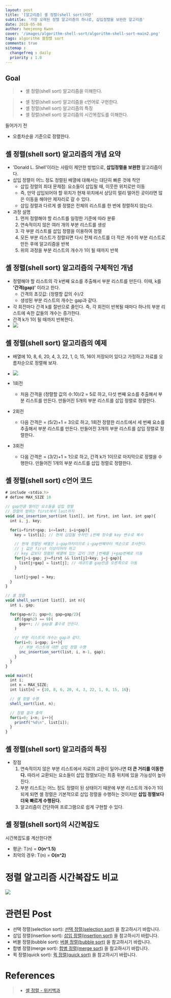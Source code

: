 ```yaml
---
layout: post
title: '[알고리즘] 셸 정렬(shell sort)이란'
subtitle: '가장 오래된 정렬 알고리즘의 하나로, 삽입정렬을 보완한 알고리즘'
date: 2018-05-08
author: heejeong Kwon
cover: '/images/algorithm-shell-sort/algorithm-shell-sort-main2.png'
tags: algorithm 셸정렬 sort
comments: true
sitemap :
  changefreq : daily
  priority : 1.0
---
```



## Goal
> - 셸 정렬(shell sort) 알고리즘을 이해한다.
<!-- > - 셸 정렬(shell sort) 알고리즘을 java와 c언어로 구현한다. -->
> - 셸 정렬(shell sort) 알고리즘을 c언어로 구현한다.
> - 셸 정렬(shell sort) 알고리즘의 특징
> - 셸 정렬(shell sort) 알고리즘의 시간복잡도를 이해한다.


들어가기 전
* 오름차순을 기준으로 정렬한다.


## 셸 정렬(shell sort) 알고리즘의 개념 요약
* 'Donald L. Shell'이라는 사람이 제안한 방법으로, **삽입정렬을 보완한** 알고리즘이다.
* 삽입 정렬이 어느 정도 정렬된 배열에 대해서는 대단히 빠른 것에 착안
  * 삽입 정렬의 최대 문제점: 요소들이 삽입될 때, 이웃한 위치로만 이동
  * 즉, 만약 삽입되어야 할 위치가 현재 위치에서 상당히 멀리 떨어진 곳이라면 많은 이동을 해야만 제자리로 갈 수 있다.
  * 삽입 정렬과 다르게 셸 정렬은 전체의 리스트를 한 번에 정렬하지 않는다.
* 과정 설명
  1. 먼저 정렬해야 할 리스트를 일정한 기준에 따라 분류
  2. 연속적이지 않은 여러 개의 부분 리스트를 생성
  3. 각 부분 리스트를 삽입 정렬을 이용하여 정렬
  4. 모든 부분 리스트가 정렬되면 다시 전체 리스트를 더 적은 개수의 부분 리스트로 만든 후에 알고리즘을 반복
  5. 위의 과정을 부분 리스트의 개수가 1이 될 때까지 반복


## 셸 정렬(shell sort) 알고리즘의 구체적인 개념
* 정렬해야 할 리스트의 각 k번째 요소를 추출해서 부분 리스트를 만든다. 이때, k를 **'간격(gap)'** 이라고 한다.
  * 간격의 초깃값: (정렬할 값의 수)/2
  * 생성된 부분 리스트의 개수는 gap과 같다.
* 각 회전마다 간격 k를 절반으로 줄인다. 즉, 각 회전이 반복될 때마다 하나의 부분 리스트에 속한 값들의 개수는 증가한다.
* 간격 k가 1이 될 때까지 반복한다.
* ![](/images/algorithm-shell-sort/shell-sort-concepts.png)


## 셸 정렬(shell sort) 알고리즘의 예제
* 배열에 10, 8, 6, 20, 4, 3, 22, 1, 0, 15, 16이 저장되어 있다고 가정하고 자료를 오름차순으로 정렬해 보자.

* ![](/images/algorithm-shell-sort/shell-sort.png)

* 1회전
  * 처음 간격을 (정렬할 값의 수:10)/2 = 5로 하고, 다섯 번째 요소를 추출해서 부분 리스트를 만든다. 만들어진 5개의 부분 리스트를 삽입 정렬로 정렬한다.
* 2회전
  * 다음 간격은 = (5/2)+1 = 3으로 하고, 1회전 정렬한 리스트에서 세 번째 요소를 추출해서 부분 리스트를 만든다. 만들어진 3개의 부분 리스트를 삽입 정렬로 정렬한다.
* 3회전
  * 다음 간격은 = (3/2)+1 = 1으로 하고, 간격 k가 1이므로 마지막으로 정렬을 수행한다. 만들어진 1개의 부분 리스트를 삽입 정렬로 정렬한다.


<!-- ## 셸 정렬(shell sort) java 코드
~~~javascript

~~~ -->


## 셸 정렬(shell sort) c언어 코드
~~~javascript
# include <stdio.h>
# define MAX_SIZE 10

// gap만큼 떨어진 요소들을 삽입 정렬
// 정렬의 범위는 first에서 last까지
void inc_insertion_sort(int list[], int first, int last, int gap){
  int i, j, key;

  for(i=first+gap; i<=last; i=i+gap){
    key = list[i]; // 현재 삽입될 숫자인 i번째 정수를 key 변수로 복사

    // 현재 정렬된 배열은 i-gap까지이므로 i-gap번째부터 역순으로 조사한다.
    // j 값은 first 이상이어야 하고
    // key 값보다 정렬된 배열에 있는 값이 크면 j번째를 j+gap번째로 이동
    for(j=i-gap; j>=first && list[j]>key; j=j-gap){
      list[j+gap] = list[j]; // 레코드를 gap만큼 오른쪽으로 이동
    }

    list[j+gap] = key;
  }
}

// 셸 정렬
void shell_sort(int list[], int n){
  int i, gap;

  for(gap=n/2; gap>0; gap=gap/2){
    if((gap%2) == 0)(
      gap++; // gap을 홀수로 만든다.
    )

    // 부분 리스트의 개수는 gap과 같다.
    for(i=0; i<gap; i++){
      // 부분 리스트에 대한 삽입 정렬 수행
      inc_insertion_sort(list, i, n-1, gap);
    }
  }
}

void main(){
  int i;
  int n = MAX_SIZE;
  int list[n] = {10, 8, 6, 20, 4, 3, 22, 1, 0, 15, 16};

  // 셸 정렬 수행
  shell_sort(list, n);

  // 정렬 결과 출력
  for(i=0; i<n; i++){
    printf("%d\n", list[i]);
  }
}
~~~

## 셸 정렬(shell sort) 알고리즘의 특징
* 장점
  1. 연속적이지 않은 부분 리스트에서 자료의 교환이 일어나면 **더 큰 거리를 이동한다.** 따라서 교환되는 요소들이 삽입 정렬보다는 최종 위치에 있을 가능성이 높아진다.
  2. 부분 리스트는 어느 정도 정렬이 된 상태이기 때문에 부분 리스트의 개수가 1이 되게 되면 셸 정렬은 기본적으로 삽입 정렬을 수행하는 것이지만 **삽입 정렬보다 더욱 빠르게 수행된다.**
  3. 알고리즘이 간단하여 프로그램으로 쉽게 구현할 수 있다.


## 셸 정렬(shell sort)의 시간복잡도
시간복잡도를 계산한다면
* 평균: T(n) = **O(n^1.5)**
* 최악의 경우: T(n) = **O(n^2)**


# 정렬 알고리즘 시간복잡도 비교
![](/images/algorithm-shell-sort/sort-time-complexity.png)

<!-- * 단순(구현 간단)하지만 비효율적인 방법
  * 삽입 정렬, 선택 정렬, 버블 정렬
* 복잡하지만 효율적인 방법
  * 퀵 정렬, 히프 정렬, 합병 정렬, 기수 정렬 -->


# 관련된 Post
* 선택 정렬(selection sort): [선택 정렬(selection sort)](https://gmlwjd9405.github.io/2018/05/06/algorithm-selection-sort.html) 을 참고하시기 바랍니다.
* 삽입 정렬(insertion sort): [삽입 정렬(insertion sort)](https://gmlwjd9405.github.io/2018/05/06/algorithm-insertion-sort.html) 을 참고하시기 바랍니다.
* 버블 정렬(bubble sort): [버블 정렬(bubble sort)](https://gmlwjd9405.github.io/2018/05/06/algorithm-bubble-sort.html) 을 참고하시기 바랍니다.
* 합병 정렬(merge sort): [합병 정렬(merge sort)](https://gmlwjd9405.github.io/2018/05/08/algorithm-merge-sort.html) 을 참고하시기 바랍니다.
* 퀵 정렬(quick sort): [퀵 정렬(quick sort)](https://gmlwjd9405.github.io/2018/05/10/algorithm-quick-sort.html) 을 참고하시기 바랍니다.
<!-- * 힙 정렬(heap sort): [힙 정렬(heap sort)](https://gmlwjd9405.github.io/2018/05/10/algorithm-heap-sort.html) 을 참고하시기 바랍니다. -->


# References
> - [셸 정렬 - 위키백과](https://ko.wikipedia.org/wiki/%EC%85%B8_%EC%A0%95%EB%A0%AC)
